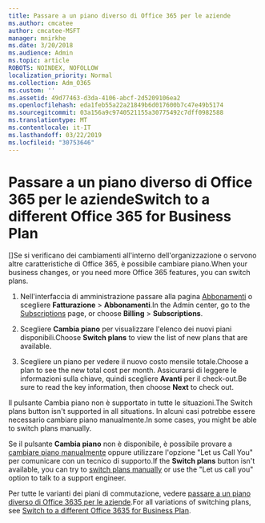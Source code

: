 ```yaml
---
title: Passare a un piano diverso di Office 365 per le aziende
ms.author: cmcatee
author: cmcatee-MSFT
manager: mnirkhe
ms.date: 3/20/2018
ms.audience: Admin
ms.topic: article
ROBOTS: NOINDEX, NOFOLLOW
localization_priority: Normal
ms.collection: Adm_O365
ms.custom: ''
ms.assetid: 49d77463-d3da-4106-abcf-2d5209106ea2
ms.openlocfilehash: eda1feb55a22a21849b6d017600b7c47e49b5174
ms.sourcegitcommit: 03a156a9c9740521155a30775492c7dff0982588
ms.translationtype: MT
ms.contentlocale: it-IT
ms.lasthandoff: 03/22/2019
ms.locfileid: "30753646"
---
```

# <a name="switch-to-a-different-office-365-for-business-plan"></a><span data-ttu-id="7f9cb-102">Passare a un piano diverso di Office 365 per le aziende</span><span class="sxs-lookup"><span data-stu-id="7f9cb-102">Switch to a different Office 365 for Business Plan</span></span>

<span data-ttu-id="7f9cb-103">[]Se si verificano dei cambiamenti all'interno dell'organizzazione o servono altre caratteristiche di Office 365, è possibile cambiare piano.</span><span class="sxs-lookup"><span data-stu-id="7f9cb-103">When your business changes, or you need more Office 365 features, you can switch plans.</span></span>
  
1. <span data-ttu-id="7f9cb-104">Nell'interfaccia di amministrazione passare alla pagina [Abbonamenti](https://go.microsoft.com/fwlink/p/?linkid=842054) o scegliere **Fatturazione** \> **Abbonamenti**.</span><span class="sxs-lookup"><span data-stu-id="7f9cb-104">In the Admin center, go to the [Subscriptions](https://go.microsoft.com/fwlink/p/?linkid=842054) page, or choose **Billing** \> **Subscriptions**.</span></span>
    
2. <span data-ttu-id="7f9cb-105">Scegliere **Cambia piano** per visualizzare l'elenco dei nuovi piani disponibili.</span><span class="sxs-lookup"><span data-stu-id="7f9cb-105">Choose **Switch plans** to view the list of new plans that are available.</span></span> 
    
3. <span data-ttu-id="7f9cb-106">Scegliere un piano per vedere il nuovo costo mensile totale.</span><span class="sxs-lookup"><span data-stu-id="7f9cb-106">Choose a plan to see the new total cost per month.</span></span> <span data-ttu-id="7f9cb-107">Assicurarsi di leggere le informazioni sulla chiave, quindi scegliere **Avanti** per il check-out.</span><span class="sxs-lookup"><span data-stu-id="7f9cb-107">Be sure to read the key information, then choose **Next** to check out.</span></span> 
    
<span data-ttu-id="7f9cb-108">Il pulsante Cambia piano non è supportato in tutte le situazioni.</span><span class="sxs-lookup"><span data-stu-id="7f9cb-108">The Switch plans button isn't supported in all situations.</span></span> <span data-ttu-id="7f9cb-109">In alcuni casi potrebbe essere necessario cambiare piano manualmente.</span><span class="sxs-lookup"><span data-stu-id="7f9cb-109">In some cases, you might be able to switch plans manually.</span></span>
  
<span data-ttu-id="7f9cb-110">Se il pulsante **Cambia piano** non è disponibile, è possibile provare a [cambiare piano manualmente](https://support.office.com/article/eb0d0680-5677-41a0-8c46-4b9d47f1c209) oppure utilizzare l'opzione "Let us Call You" per comunicare con un tecnico di supporto.</span><span class="sxs-lookup"><span data-stu-id="7f9cb-110">If the **Switch plans** button isn't available, you can try to [switch plans manually](https://support.office.com/article/eb0d0680-5677-41a0-8c46-4b9d47f1c209) or use the "Let us call you" option to talk to a support engineer.</span></span> 
  
<span data-ttu-id="7f9cb-111">Per tutte le varianti dei piani di commutazione, vedere [passare a un piano diverso di Office 3635 per le aziende](https://support.office.com/article/49d77463-d3da-4106-abcf-2d5209106ea2).</span><span class="sxs-lookup"><span data-stu-id="7f9cb-111">For all variations of switching plans, see [Switch to a different Office 3635 for Business Plan](https://support.office.com/article/49d77463-d3da-4106-abcf-2d5209106ea2).</span></span>
  

